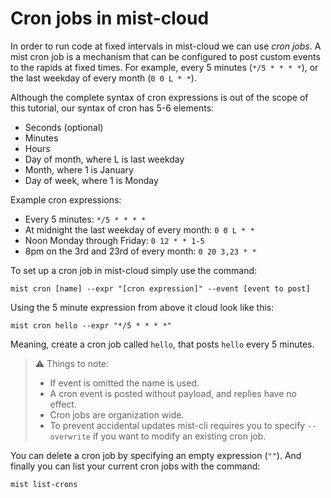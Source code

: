 # Cron jobs in mist-cloud

In order to run code at fixed intervals in mist-cloud we can use _cron jobs_. A mist cron job is a mechanism that can be configured to post custom events to the rapids at fixed times. For example, every 5 minutes (`*/5 * * * *`), or the last weekday of every month (`0 0 L * *`).

Although the complete syntax of cron expressions is out of the scope of this tutorial, our syntax of cron has 5-6 elements:
* Seconds (optional)
* Minutes
* Hours
* Day of month, where L is last weekday
* Month, where 1 is January
* Day of week, where 1 is Monday

Example cron expressions:
* Every 5 minutes: `*/5 * * * *`
* At midnight the last weekday of every month: `0 0 L * *`
* Noon Monday through Friday: `0 12 * * 1-5`
* 8pm on the 3rd and 23rd of every month: `0 20 3,23 * *`

To set up a cron job in mist-cloud simply use the command:

```
mist cron [name] --expr "[cron expression]" --event [event to post]
```

Using the 5 minute expression from above it cloud look like this:

```
mist cron hello --expr "*/5 * * * *"
```

Meaning, create a cron job called `hello`, that posts `hello` every 5 minutes.

> ⚠ Things to note:
> * If event is omitted the name is used. 
> * A cron event is posted without payload, and replies have no effect. 
> * Cron jobs are organization wide.
> * To prevent accidental updates mist-cli requires you to specify `--overwrite` if you want to modify an existing cron job. 

You can delete a cron job by specifying an empty expression (`""`). And finally you can list your current cron jobs with the command:

```
mist list-crons
```
